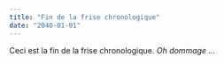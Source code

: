 ```yaml
---
title: "Fin de la frise chronologique"
date: "2040-01-01"
---
```

Ceci est la fin de la frise chronologique. *Oh dommage ...*